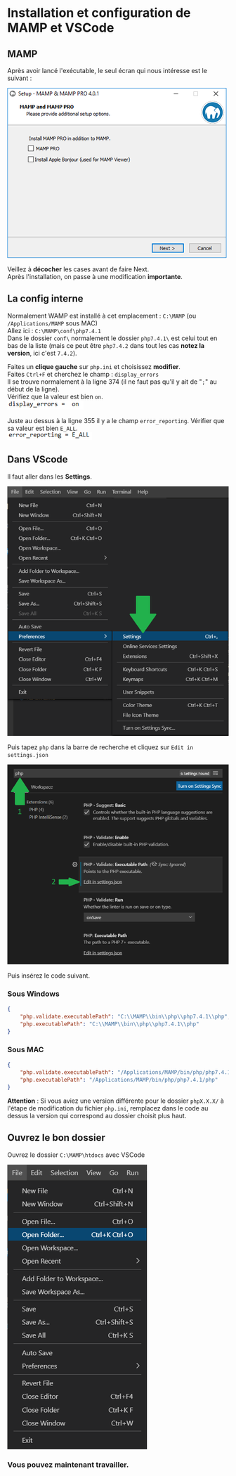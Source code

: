 # Installation et configuration de MAMP et VSCode

## MAMP
Après avoir lancé l'exécutable, le seul écran qui nous intéresse est le suivant :  

![Ici](screenshots/MAMP_screen1.bmp)

Veillez à **décocher** les cases avant de faire Next.  
Après l'installation, on passe à une modification **importante**.
## La config interne

Normalement WAMP est installé à cet emplacement : `C:\MAMP` (ou `/Applications/MAMP` sous MAC)  
Allez ici : `C:\MAMP\conf\php7.4.1`  
Dans le dossier `conf\` normalement le dossier `php7.4.1\` est celui tout en bas de la liste (mais ce peut être `php7.4.2` dans tout les cas **notez la version**, ici c'est `7.4.2`).  

Faites un **clique gauche** sur `php.ini` et choisissez **modifier**.  
Faites `Ctrl+F` et cherchez le champ : `display_errors`  
Il se trouve normalement à la ligne 374 (il ne faut pas qu'il y ait de "`;`" au début de la ligne).  
Vérifiez que la valeur est bien `on`.  
![Ici](screenshots/MAMP_screen2_display_errors.png)

Juste au dessus à la ligne 355 il y a le champ `error_reporting`. Vérifier que sa valeur est bien `E_ALL`.  
![Ici](screenshots/MAMP_screen3_error_reporting.png)

## Dans VScode

Il faut aller dans les **Settings**.

![Ici](screenshots/MAMP_screen4_vscode_settings.png)

Puis tapez `php` dans la barre de recherche et cliquez sur `Edit in settings.json`

![Ici](screenshots/MAMP_screen5_vscode_settings.png)

Puis insérez le code suivant.
### Sous Windows
```json
{
    "php.validate.executablePath": "C:\\MAMP\\bin\\php\\php7.4.1\\php",
    "php.executablePath": "C:\\MAMP\\bin\\php\\php7.4.1\\php"
}
```
### Sous MAC
```json
{
    "php.validate.executablePath": "/Applications/MAMP/bin/php/php7.4.1/php",
    "php.executablePath": "/Applications/MAMP/bin/php/php7.4.1/php"
}
```

**Attention** : Si vous aviez une version différente pour le dossier `phpX.X.X/` à l'étape de modification du fichier `php.ini`, remplacez dans le code au dessus la version qui correspond au dossier choisit plus haut.  

## Ouvrez le bon dossier

Ouvrez le dossier `C:\MAMP\htdocs` avec VSCode  

![Ici](screenshots/MAMP_screen6_vscode_settings.png)



### Vous pouvez maintenant travailler.